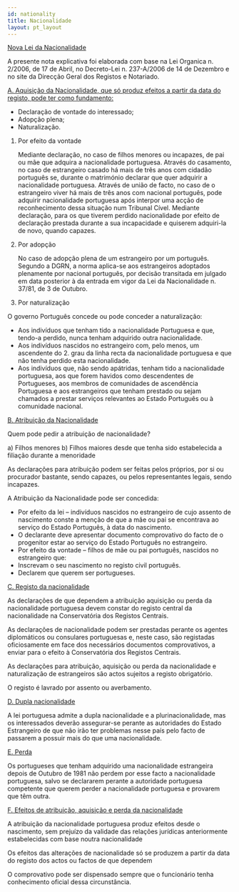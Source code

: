 ```yaml
---
id: nationality
title: Nacionalidade
layout: pt_layout
---
```


<u>Nova Lei da Nacionalidade</u>

A presente nota explicativa foi elaborada com base na Lei Organica n. 2/2006, de 17 de Abril, no Decreto-Lei n. 237-A/2006 de 14 de Dezembro e no site da Direcção Geral dos Registos e Notariado.

<u>A. Aquisição da Nacionalidade, que só produz efeitos a partir da data do registo, pode ter como fundamento:</u>

 - Declaração de vontade do interessado;
 - Adopção plena;
 - Naturalização.

1. Por efeito da vontade

    Mediante declaração, no caso de filhos menores ou incapazes, de pai ou mãe que adquira a nacionalidade portuguesa.
    Através do casamento, no caso de estrangeiro casado há mais de três anos com cidadão português se, durante o matrimónio declarar que quer adquirir a nacionalidade portuguesa.
    Através de união de facto, no caso de o estrangeiro viver há mais de três anos com nacional português, pode adquirir nacionalidade portuguesa após interpor uma acção de reconhecimento dessa situação num Tribunal Cível.
    Mediante declaração, para os que tiverem perdido nacionalidade por efeito de declaração prestada durante a sua incapacidade e quiserem adquiri-la de novo, quando capazes.

2. Por adopção

    No caso de adopção plena de um estrangeiro por um português. Segundo a DGRN, a norma aplica-se aos estrangeiros adoptados plenamente por nacional português, por decisão transitada em julgado em data posterior à da entrada em vigor da Lei da Nacionalidade n. 37/81, de 3 de Outubro.

3. Por naturalização

O governo Português concede ou pode conceder a naturalização:

- Aos indivíduos que tenham tido a nacionalidade Portuguesa e que, tendo-a perdido, nunca tenham adquirido outra nacionalidade.
- Aos indivíduos nascidos no estrangeiro com, pelo menos, um ascendente do 2. grau da linha recta da nacionalidade portuguesa e que não tenha perdido esta nacionalidade.
- Aos indivíduos que, não sendo apátridas, tenham tido a nacionalidade portuguesa, aos que forem havidos como descendentes de Portugueses, aos membros de comunidades de ascendência Portuguesa e aos estrangeiros que tenham prestado ou sejam chamados a prestar serviços relevantes ao Estado Português ou à comunidade nacional.

<u>B. Atribuição da Nacionalidade</u>

Quem pode pedir a atribuição de nacionalidade?

 a) Filhos menores
 b) Filhos maiores desde que tenha sido estabelecida a filiação durante a menoridade

As declarações para atribuição podem ser feitas pelos próprios, por si ou procurador bastante, sendo capazes, ou pelos representantes legais, sendo incapazes.

A Atribuição da Nacionalidade pode ser concedida:

 - Por efeito da lei – indivíduos nascidos no estrangeiro de cujo assento de nascimento conste a menção de que a mãe ou pai se encontrava ao serviço do Estado Português, à data do nascimento.
  - O declarante deve apresentar documento comprovativo do facto de o progenitor estar ao serviço do Estado Português no estrangeiro.
 - Por efeito da vontade – filhos de mãe ou pai português, nascidos no estrangeiro que:
  - Inscrevam o seu nascimento no registo civil português.
  - Declarem que querem ser portugueses.

<u>C. Registo da nacionalidade</u>

As declarações de que dependem a atribuição aquisição ou perda da nacionalidade portuguesa devem constar do registo central da nacionalidade na Conservatória dos Registos Centrais.

As declarações de nacionalidade podem ser prestadas perante os agentes diplomáticos ou consulares portuguesas e, neste caso, são registadas oficiosamente em face dos necessários documentos comprovativos, a enviar para o efeito à Conservatória dos Registos Centrais.

As declarações para atribuição, aquisição ou perda da nacionalidade e naturalização de estrangeiros são actos sujeitos a registo obrigatório.

O registo é lavrado por assento ou averbamento.

<u>D. Dupla nacionalidade</u>

A lei portuguesa admite a dupla nacionalidade e a plurinacionalidade, mas os interessados deverão assegurar-se perante as autoridades do Estado Estrangeiro de que não irão ter problemas nesse país pelo facto de passarem a possuir mais do que uma nacionalidade.

<u>E. Perda</u>

Os portugueses que tenham adquirido uma nacionalidade estrangeira depois de Outubro de 1981 não perdem por esse facto a nacionalidade portuguesa, salvo se declararem perante a autoridade portuguesa competente que querem perder a nacionalidade portuguesa e provarem que têm outra.

<u>F. Efeitos de atribuição, aquisição e perda da nacionalidade</u>

A atribuição da nacionalidade portuguesa produz efeitos desde o nascimento, sem prejuízo da validade das relações jurídicas anteriormente estabelecidas com base noutra nacionalidade

Os efeitos das alterações de nacionalidade só se produzem a partir da data do registo dos actos ou factos de que dependem

O comprovativo pode ser dispensado sempre que o funcionário tenha conhecimento oficial dessa circunstância.
